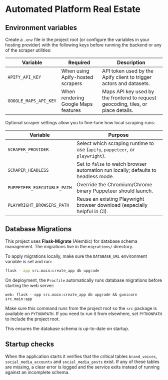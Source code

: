 # Automated Platform Real Estate

## Environment variables

Create a `.env` file in the project root (or configure the variables in your
hosting provider) with the following keys before running the backend or any of
the scraper utilities:

| Variable | Required | Description |
| --- | --- | --- |
| `APIFY_API_KEY` | When using Apify-hosted scrapers | API token used by the Apify client to trigger actors and datasets. |
| `GOOGLE_MAPS_API_KEY` | When rendering Google Maps features | Maps API key used by the frontend to request geocoding, tiles, or place details. |

Optional scraper settings allow you to fine-tune how local scraping runs:

| Variable | Purpose |
| --- | --- |
| `SCRAPER_PROVIDER` | Select which scraping runtime to use (`apify`, `puppeteer`, or `playwright`). |
| `SCRAPER_HEADLESS` | Set to `false` to watch browser automation run locally; defaults to headless mode. |
| `PUPPETEER_EXECUTABLE_PATH` | Override the Chromium/Chrome binary Puppeteer should launch. |
| `PLAYWRIGHT_BROWSERS_PATH` | Reuse an existing Playwright browser download (especially helpful in CI). |

## Database Migrations

This project uses **Flask-Migrate** (Alembic) for database schema management. The migrations live in the `migrations/` directory.

To apply migrations locally, make sure the `DATABASE_URL` environment variable is set and run:

```bash
flask --app src.main:create_app db upgrade
```

On deployment, the `Procfile` automatically runs database migrations before starting the web server:

```
web: flask --app src.main:create_app db upgrade && gunicorn src.main:app
```

Make sure this command runs from the project root so the `src` package is
available on `PYTHONPATH`. If you need to run it from elsewhere, set
`PYTHONPATH` to include the project root.

This ensures the database schema is up-to-date on startup.

## Startup checks

When the application starts it verifies that the critical tables
`brand_voices`, `social_media_accounts` and `social_media_posts` exist.
If any of these tables are missing, a clear error is logged and the
service exits instead of running against an incomplete schema.
